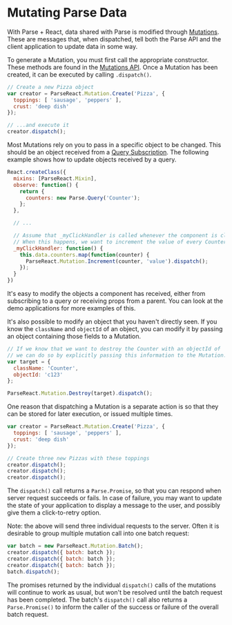 # Mutating Parse Data

With Parse + React, data shared with Parse is modified through
[Mutations](/docs/api/Mutation.md). These are messages that, when dispatched,
tell both the Parse API and the client application to update data in some way.

To generate a Mutation, you must first call the appropriate constructor. These
methods are found in the [Mutations API](/docs/api/Mutation.md). Once a
Mutation has been created, it can be executed by calling `.dispatch()`.

```js
// Create a new Pizza object
var creator = ParseReact.Mutation.Create('Pizza', {
  toppings: [ 'sausage', 'peppers' ],
  crust: 'deep dish'
});

// ...and execute it
creator.dispatch();
```

Most Mutations rely on you to pass in a specific object to be changed. This
should be an object received from a
[Query Subscription](/docs/Subscriptions.md). The following example shows how to
update objects received by a query.

```js
React.createClass({
  mixins: [ParseReact.Mixin],
  observe: function() {
    return {
      counters: new Parse.Query('Counter');
    };
  },

  // ...

  // Assume that _myClickHandler is called whenever the component is clicked.
  // When this happens, we want to increment the value of every Counter object.
  _myClickHandler: function() {
    this.data.counters.map(function(counter) {
      ParseReact.Mutation.Increment(counter, 'value').dispatch();
    });
  }
})
```

It's easy to modify the objects a component has received, either from
subscribing to a query or receiving props from a parent. You can look at the
demo applications for more examples of this.

It's also possible to modify an object that you haven't directly seen. If you
know the `className` and `objectId` of an object, you can modify it by passing
an object containing those fields to a Mutation.

```js
// If we know that we want to destroy the Counter with an objectId of 'c123',
// we can do so by explicitly passing this information to the Mutation.
var target = {
  className: 'Counter',
  objectId: 'c123'
};

ParseReact.Mutation.Destroy(target).dispatch();
```

One reason that dispatching a Mutation is a separate action is so that they can
be stored for later execution, or issued multiple times.

```js
var creator = ParseReact.Mutation.Create('Pizza', {
  toppings: [ 'sausage', 'peppers' ],
  crust: 'deep dish'
});

// Create three new Pizzas with these toppings
creator.dispatch();
creator.dispatch();
creator.dispatch();
```

The `dispatch()` call returns a `Parse.Promise`, so that you can respond when
server request succeeds or fails. In case of failure, you may want to update
the state of your application to display a message to the user, and possibly
give them a click-to-retry option.

Note: the above will send three individual requests to the server. Often it is
desirable to group multiple mutation call into one batch request:

```js
var batch = new ParseReact.Mutation.Batch();
creator.dispatch({ batch: batch });
creator.dispatch({ batch: batch });
creator.dispatch({ batch: batch });
batch.dispatch();
```

The promises returned by the individual `dispatch()` calls of the mutations
will continue to work as usual, but won't be resolved until the batch request
has been completed. The batch's `dispatch()` call also returns a
`Parse.Promise()` to inform the caller of the success or failure of the overall
batch request.
